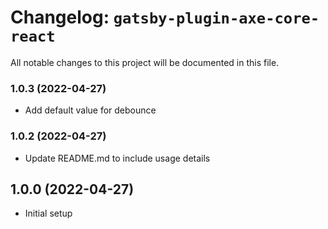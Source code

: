 # Changelog: `gatsby-plugin-axe-core-react`

All notable changes to this project will be documented in this file.

### 1.0.3 (2022-04-27)

- Add default value for debounce

### 1.0.2 (2022-04-27)

- Update README.md to include usage details

## 1.0.0 (2022-04-27)

-  Initial setup
